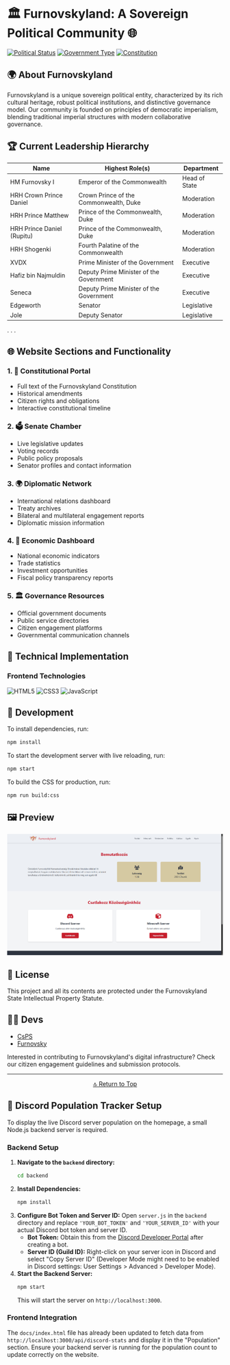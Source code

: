 # 🏛️ Furnovskyland: A Sovereign Political Community 🌐

[![Political Status](https://img.shields.io/badge/Status-Sovereign%20State-darkgreen?style=for-the-badge)](STATUS)
[![Government Type](https://img.shields.io/badge/Government-Imperial%20Senate-purple?style=for-the-badge)](GOVERNMENT)
[![Constitution](https://img.shields.io/badge/Constitution-Ratified-blue?style=for-the-badge)](CONSTITUTION)

## 🌍 About Furnovskyland

Furnovskyland is a unique sovereign political entity, characterized by its rich cultural heritage, robust political institutions, and distinctive governance model. Our community is founded on principles of democratic imperialism, blending traditional imperial structures with modern collaborative governance.

## 🏆 Current Leadership Hierarchy

| Name | Highest Role(s) | Department |
|------|------|-------------------------|
| HM Furnovsky I | Emperor of the Commonwealth | Head of State |
| HRH Crown Prince Daniel | Crown Prince of the Commonwealth, Duke | Moderation |
| HRH Prince Matthew | Prince of the Commonwealth, Duke | Moderation |
| HRH Prince Daniel (Rupitu) | Prince of the Commonwealth, Duke | Moderation |
| HRH Shogenki | Fourth Palatine of the Commonwealth | Moderation |
| XVDX | Prime Minister of the Government | Executive |
| Hafiz bin Najmuldin | Deputy Prime Minister of the Government | Executive |
| Seneca | Deputy Prime Minister of the Government | Executive |
| Edgeworth | Senator | Legislative |
| Jole | Deputy Senator | Legislative |
.
.
.

## 🌐 Website Sections and Functionality

### 1. 📜 Constitutional Portal
- Full text of the Furnovskyland Constitution
- Historical amendments
- Citizen rights and obligations
- Interactive constitutional timeline

### 2. 🗳️ Senate Chamber
- Live legislative updates
- Voting records
- Public policy proposals
- Senator profiles and contact information

### 3. 🌍 Diplomatic Network
- International relations dashboard
- Treaty archives
- Bilateral and multilateral engagement reports
- Diplomatic mission information

### 4. 💼 Economic Dashboard
- National economic indicators
- Trade statistics
- Investment opportunities
- Fiscal policy transparency reports

### 5. 🏛️ Governance Resources
- Official government documents
- Public service directories
- Citizen engagement platforms
- Governmental communication channels

## 🔧 Technical Implementation

### Frontend Technologies
![HTML5](https://img.shields.io/badge/HTML5-E34F26?style=for-the-badge&logo=html5&logoColor=white)
![CSS3](https://img.shields.io/badge/CSS3-1572B6?style=for-the-badge&logo=css3&logoColor=white)
![JavaScript](https://img.shields.io/badge/JavaScript-F7DF1E?style=for-the-badge&logo=javascript&logoColor=black)

## 🔧 Development

To install dependencies, run:
```bash
npm install
```

To start the development server with live reloading, run:
```bash
npm start
```

To build the CSS for production, run:
```bash
npm run build:css
```

## 🖼️ Preview

<div align="center">
  <img src="/docs/IMG/preview.png" alt="Website Preview">
</div>

## 📝 License

This project and all its contents are protected under the Furnovskyland State Intellectual Property Statute.

## 🧑‍💻 Devs

* [CsPS](https://github.com/CsPS0)
* [Furnovsky](https://github.com/Furnovsky963)

Interested in contributing to Furnovskyland's digital infrastructure? Check our citizen engagement guidelines and submission protocols.

---

<div align="center">
<a href="#top">🔝 Return to Top</a>
</div>

## 🤖 Discord Population Tracker Setup

To display the live Discord server population on the homepage, a small Node.js backend server is required.

### Backend Setup

1.  **Navigate to the `backend` directory:**
    ```bash
    cd backend
    ```
2.  **Install Dependencies:**
    ```bash
    npm install
    ```
3.  **Configure Bot Token and Server ID:**
    Open `server.js` in the `backend` directory and replace `'YOUR_BOT_TOKEN'` and `'YOUR_SERVER_ID'` with your actual Discord bot token and server ID.
    *   **Bot Token:** Obtain this from the [Discord Developer Portal](https://discord.com/developers/applications) after creating a bot.
    *   **Server ID (Guild ID):** Right-click on your server icon in Discord and select "Copy Server ID" (Developer Mode might need to be enabled in Discord settings: User Settings > Advanced > Developer Mode).
4.  **Start the Backend Server:**
    ```bash
    npm start
    ```
    This will start the server on `http://localhost:3000`.

### Frontend Integration

The `docs/index.html` file has already been updated to fetch data from `http://localhost:3000/api/discord-stats` and display it in the "Population" section. Ensure your backend server is running for the population count to update correctly on the website.
